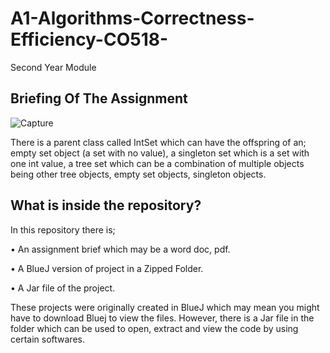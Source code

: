 # A1-Algorithms-Correctness-Efficiency-CO518-
Second Year Module 

## Briefing Of The Assignment 
![Capture](https://user-images.githubusercontent.com/74104140/98492434-bd51e400-222f-11eb-8840-87916f7fd1ee.PNG)

There is a parent class called IntSet which can have the offspring of an; empty set object (a set with no value), a singleton set which is a set with one int value, a tree set which can be a combination of multiple objects being other tree objects, empty set objects, singleton objects.

## What is inside the repository? 
In this repository there is;

• An assignment brief which may be a word doc, pdf.

• A BlueJ version of project in a Zipped Folder.

• A Jar file of the project.

These projects were originally created in BlueJ which may mean you might have to download Bluej to view the files. However, there is a Jar file in the folder which can be used to open, extract and view the code by using certain softwares.
